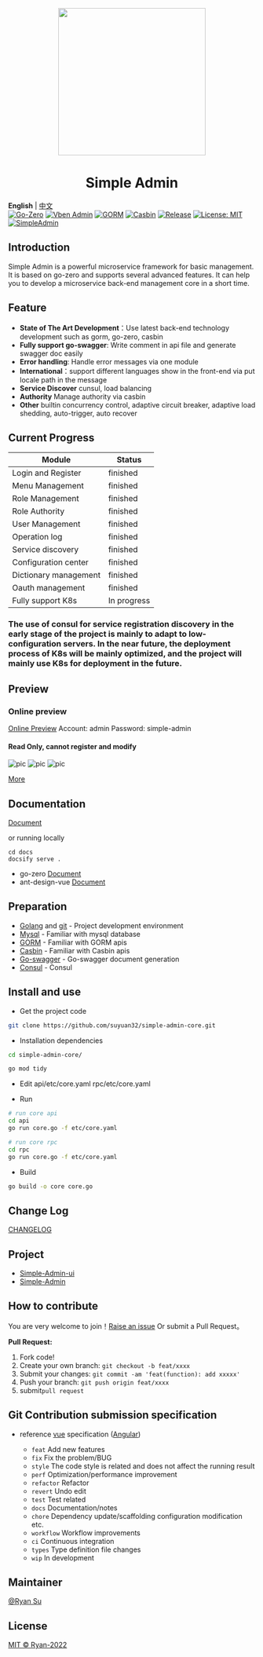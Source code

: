 <div align="center">
<img src="https://s1.imagehub.cc/images/2022/08/12/logo_512.png" width="300px" height="300px"/>
<h1>Simple Admin</h1>
</div>

**English** | [中文](./README.md) \
[![Go-Zero](https://img.shields.io/badge/Go--Zero-v1.4.1-brightgreen.svg)](https://go-zero.dev/)
[![Vben Admin](https://img.shields.io/badge/Vben%20Admin-v2.8.0-yellow.svg)](https://vvbin.cn/doc-next/)
[![GORM](https://img.shields.io/badge/GORM-v1.23.8-blue.svg)](https://gorm.io/)
[![Casbin](https://img.shields.io/badge/Casbin-v2.52.1-orange.svg)](https://github.com/casbin/casbin)
[![Release](https://img.shields.io/badge/Release-v0.0.6-green.svg)](https://github.com/suyuan32/simple-admin-core/releases)
[![License: MIT](https://img.shields.io/badge/License-MIT-yellow.svg)](https://opensource.org/licenses/MIT)
[![SimpleAdmin](https://dcbadge.vercel.app/api/server/NDED5p2hJk)](https://discord.gg/NDED5p2hJk)
## Introduction

Simple Admin is a powerful microservice framework for basic management.
It is based on go-zero and supports several advanced features.
It can help you to develop a microservice back-end management core in a short time.

## Feature

- **State of The Art Development**：Use latest back-end technology development such as gorm, go-zero, casbin
- **Fully support go-swagger**: Write comment in api file and generate swagger doc easily
- **Error handling**: Handle error messages via one module
- **International**：support different languages show in the front-end via put locale path in the message
- **Service Discover** cunsul, load balancing
- **Authority** Manage authority via casbin
- **Other** builtin concurrency control, adaptive circuit breaker, adaptive load shedding, auto-trigger, auto recover

## Current Progress

| Module                | Status      |
|-----------------------|-------------|
| Login and Register    | finished    |
| Menu Management       | finished    |
| Role Management       | finished    |
| Role Authority        | finished    |
| User Management       | finished    |
| Operation log         | finished    |
| Service discovery     | finished    |
| Configuration center  | finished    |
| Dictionary management | finished    |    
| Oauth management      | finished    |
| Fully support K8s     | In progress | 

### The use of consul for service registration discovery in the early stage of the project is mainly to adapt to low-configuration servers. In the near future, the deployment process of K8s will be mainly optimized, and the project will mainly use K8s for deployment in the future.

## Preview

### Online preview
[Online Preview](http://101.132.124.135/#/dashboard)
Account:   admin
Password:  simple-admin
#### Read Only, cannot register and modify

![pic](https://s1.imagehub.cc/images/2022/09/15/-2022-09-05-21-49-00.png)
![pic](https://s1.imagehub.cc/images/2022/09/15/register_zh_cn.png)
![pic](https://s1.imagehub.cc/images/2022/09/15/add_example_api_authority.png)

[More](https://suyuan32.github.io/simple-admin-core/#/slash-admin/zh-cn/docs/screenshot)

## Documentation

[Document](https://suyuan32.github.io/simple-admin-core/)

or running locally

```shell
cd docs
docsify serve .
```

- go-zero
  [Document](https://go-zero.dev/)
- ant-design-vue [Document](https://antdv.com/components/overview)

## Preparation
- [Golang](http://go.dev/) and [git](https://git-scm.com/) - Project development environment
- [Mysql](https://www.mysql.com/) - Familiar with mysql database
- [GORM](https://gorm.io/) - Familiar with GORM apis
- [Casbin](https://casbin.org/) - Familiar with Casbin apis
- [Go-swagger](https://goswagger.io/) - Go-swagger document generation
- [Consul](https://www.consul.io/docs) - Consul

## Install and use

- Get the project code

```bash
git clone https://github.com/suyuan32/simple-admin-core.git
```

- Installation dependencies

```bash
cd simple-admin-core/

go mod tidy

```

- Edit api/etc/core.yaml  rpc/etc/core.yaml

- Run

```bash
# run core api
cd api 
go run core.go -f etc/core.yaml

# run core rpc
cd rpc
go run core.go -f etc/core.yaml
```

- Build

```bash
go build -o core core.go
```

## Change Log

[CHANGELOG](./CHANGELOG.zh_CN.md)

## Project

- [Simple-Admin-ui](https://github.com/suyuan32/Simple-Admin-ui)
- [Simple-Admin](https://github.com/suyuan32/Simple-Admin)

## How to contribute

You are very welcome to join！[Raise an issue](https://github.com/suyuan32/slash-admin/issues/new/choose) Or submit a Pull Request。

**Pull Request:**

1. Fork code!
2. Create your own branch: `git checkout -b feat/xxxx`
3. Submit your changes: `git commit -am 'feat(function): add xxxxx'`
4. Push your branch: `git push origin feat/xxxx`
5. submit`pull request`

## Git Contribution submission specification

- reference [vue](https://github.com/vuejs/vue/blob/dev/.github/COMMIT_CONVENTION.md) specification ([Angular](https://github.com/conventional-changelog/conventional-changelog/tree/master/packages/conventional-changelog-angular))

  - `feat` Add new features
  - `fix` Fix the problem/BUG
  - `style` The code style is related and does not affect the running result
  - `perf` Optimization/performance improvement
  - `refactor` Refactor
  - `revert` Undo edit
  - `test` Test related
  - `docs` Documentation/notes
  - `chore` Dependency update/scaffolding configuration modification etc.
  - `workflow` Workflow improvements
  - `ci` Continuous integration
  - `types` Type definition file changes
  - `wip` In development

## Maintainer

[@Ryan Su](https://github.com/suyuan32)

## License

[MIT © Ryan-2022](./LICENSE)
